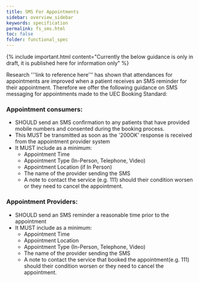 ```yaml
---
title: SMS For Appointments
sidebar: overview_sidebar
keywords: specification
permalink: fs_sms.html
toc: false
folder: functional_spec
---
```


{% include important.html content="Currently the below guidance is only in draft, it is published here for information only" %}

Research '''link to reference here''' has shown that attendances for appointments are improved when a patient receives an SMS reminder for their appointment. Therefore we offer the following guidance on SMS messaging for appointments made to the UEC Booking Standard:

### Appointment consumers:
*	SHOULD send an SMS confirmation to any patients that have provided mobile numbers and consented during the booking process.
* This MUST be transmitted as soon as the '200OK' response is received from the appointment provider system
* It MUST include as a minimum:
     * Appointment Time
     * Appointment Type (In-Person, Telephone, Video)
     * Appointment Location (if In Person)
     * The name of the provider sending the SMS
     * A note to contact the service (e.g. 111) should their condition worsen or they need to cancel the appointment.

### Appointment Providers:
* SHOULD send an SMS reminder  a reasonable time prior to the appointment
* It MUST include as a minimum:
     * Appointment Time
     * Appointment Location
     * Appointment Type (In-Person, Telephone, Video)
     * The name of the provider sending the SMS
     * A note to contact the service that booked the appointment(e.g. 111) should their condition worsen or they need to cancel the appointment.
